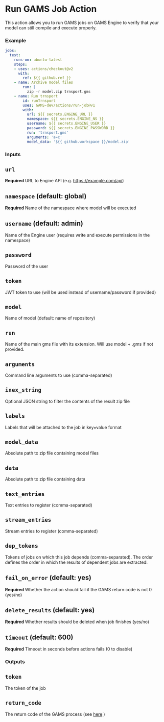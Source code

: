 # Run GAMS Job Action

This action allows you to run GAMS jobs on GAMS Engine to verify that your model can still compile and execute properly.

### Example
```yaml
jobs:
  test:
    runs-on: ubuntu-latest
    steps:
    - uses: actions/checkout@v2
      with:
        ref: ${{ github.ref }}
    - name: Archive model files
        run: |
          zip -r model.zip trnsport.gms
    - name: Run trnsport
        id: runTrnsport
        uses: GAMS-dev/actions/run-job@v1
        with:
          url: ${{ secrets.ENGINE_URL }}
          namespace: ${{ secrets.ENGINE_NS }}
          username: ${{ secrets.ENGINE_USER }}
          password: ${{ secrets.ENGINE_PASSWORD }}
          run: 'trnsport.gms'
          arguments: 'a=c'
          model_data: '${{ github.workspace }}/model.zip'
```

### Inputs

## `url`

**Required** URL to Engine API (e.g. https://example.com/api)

## `namespace` (default: global)

**Required** Name of the namespace where model will be executed

## `username` (default: admin)

Name of the Engine user (requires write and execute permissions in the namespace)

## `password`

Password of the user

## `token`

JWT token to use (will be used instead of username/password if provided)

## `model`

Name of model (default: name of repository)

## `run`

Name of the main gms file with its extension. Will use model + .gms if not provided.

## `arguments`

Command line arguments to use (comma-separated)

## `inex_string`

Optional JSON string to filter the contents of the result zip file

## `labels`

Labels that will be attached to the job in key=value format

## `model_data`

Absolute path to zip file containing model files

## `data`

Absolute path to zip file containing data

## `text_entries`

Text entries to register (comma-separated)

## `stream_entries`

Stream entries to register (comma-separated)

## `dep_tokens`

Tokens of jobs on which this job depends (comma-separated). The order defines the order in which the results of dependent jobs are extracted.

## `fail_on_error` (default: yes)

**Required** Whether the action should fail if the GAMS return code is not 0 (yes/no)

## `delete_results` (default: yes)

**Required** Whether results should be deleted when job finishes (yes/no)

## `timeout` (default: 600)

**Required** Timeout in seconds before actions fails (0 to disable)

### Outputs

## `token`

The token of the job

## `return_code`

The return code of the GAMS process (see [here](https://www.gams.com/latest/docs/UG_GAMSReturnCodes.html) )
